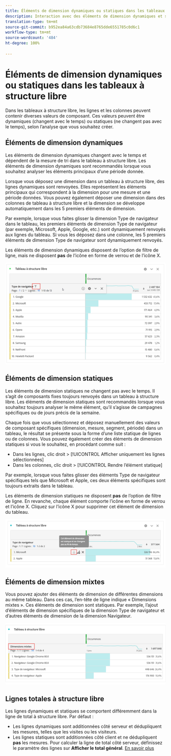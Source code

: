 ```yaml
---
title: Éléments de dimension dynamiques ou statiques dans les tableaux à structure libre
description: Interaction avec des éléments de dimension dynamiques et statiques dans des tableaux.
translation-type: tm+mt
source-git-commit: b952ea84a63cdb73684e8765dde6551785c0d6c1
workflow-type: tm+mt
source-wordcount: '484'
ht-degree: 100%

---
```



# Éléments de dimension dynamiques ou statiques dans les tableaux à structure libre

Dans les tableaux à structure libre, les lignes et les colonnes peuvent contenir diverses valeurs de composant. Ces valeurs peuvent être dynamiques (changent avec le temps) ou statiques (ne changent pas avec le temps), selon l’analyse que vous souhaitez créer.

## Éléments de dimension dynamiques

Les éléments de dimension dynamiques changent avec le temps et dépendent de la mesure de tri dans le tableau à structure libre. Les éléments de dimension dynamiques sont recommandés lorsque vous souhaitez analyser les éléments principaux d’une période donnée.

Lorsque vous déposez une dimension dans un tableau à structure libre, des lignes dynamiques sont renvoyées. Elles représentent les éléments principaux qui correspondent à la dimension pour une mesure et une période données. Vous pouvez également déposer une dimension dans des colonnes de tableau à structure libre et la dimension se développe automatiquement dans les 5 premiers éléments de dimension.

Par exemple, lorsque vous faites glisser la dimension Type de navigateur dans le tableau, les premiers éléments de dimension Type de navigateur (par exemple, Microsoft, Apple, Google, etc.) sont dynamiquement renvoyés aux lignes du tableau. Si vous les déposez dans une colonne, les 5 premiers éléments de dimension Type de navigateur sont dynamiquement renvoyés.

Les éléments de dimension dynamiques disposent de l’option de filtre de ligne, mais ne disposent **pas** de l’icône en forme de verrou et de l’icône X.

![](assets/dynamic-items.png)

## Éléments de dimension statiques

Les éléments de dimension statiques ne changent pas avec le temps. Il s’agit de composants fixes toujours renvoyés dans un tableau à structure libre. Les éléments de dimension statiques sont recommandés lorsque vous souhaitez toujours analyser le même élément, qu’il s’agisse de campagnes spécifiques ou de jours précis de la semaine.

Chaque fois que vous sélectionnez et déposez manuellement des valeurs de composant spécifiques (dimension, mesure, segment, période) dans un tableau, le résultat se présente sous la forme d’une liste statique de lignes ou de colonnes. Vous pouvez également créer des éléments de dimension statiques si vous le souhaitez, en procédant comme suit :

* Dans les lignes, clic droit > [!UICONTROL Afficher uniquement les lignes sélectionnées]
* Dans les colonnes, clic droit > [!UICONTROL Rendre l’élément statique]

Par exemple, lorsque vous faites glisser des éléments Type de navigateur spécifiques tels que Microsoft et Apple, ces deux éléments spécifiques sont toujours extraits dans le tableau.

Les éléments de dimension statiques ne disposent **pas** de l’option de filtre de ligne. En revanche, chaque élément comporte l’icône en forme de verrou et l’icône X. Cliquez sur l’icône X pour supprimer cet élément de dimension du tableau.

![](assets/static-items.png)

## Éléments de dimension mixtes

Vous pouvez ajouter des éléments de dimension de différentes dimensions au même tableau. Dans ces cas, l’en-tête de ligne indique « Dimensions mixtes ». Ces éléments de dimension sont statiques. Par exemple, l’ajout d’éléments de dimension spécifiques de la dimension Type de navigateur et d’autres éléments de dimension de la dimension Navigateur.

![](assets/mixed-dimensions.png)

## Lignes totales à structure libre

Les lignes dynamiques et statiques se comportent différemment dans la ligne de total à structure libre. Par défaut :

* Les lignes dynamiques sont additionnées côté serveur et dédupliquent les mesures, telles que les visites ou les visiteurs.
* Les lignes statiques sont additionnées côté client et ne dédupliquent **pas** les mesures. Pour calculer la ligne de total côté serveur, définissez le paramètre des lignes sur **Afficher le total général**. [En savoir plus](https://docs.adobe.com/content/help/fr-FR/analytics/analyze/analysis-workspace/visualizations/freeform-table/workspace-totals.html)
